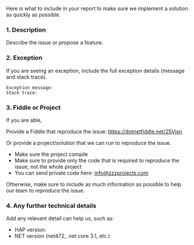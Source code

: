 Here is what to include in your report to make sure we implement a solution as quickly as possible. 

### 1. Description
Describe the issue or propose a feature.

### 2. Exception
If you are seeing an exception, include the full exception details (message and stack trace).

```
Exception message:
Stack trace:
```

### 3. Fiddle or Project
If you are able,

Provide a Fiddle that reproduce the issue: https://dotnetfiddle.net/25Vjsn

Or provide a project/solution that we can run to reproduce the issue.
- Make sure the project compile
- Make sure to provide only the code that is required to reproduce the issue, not the whole project
- You can send private code here: info@zzzprojects.com

Otherwise, make sure to include as much information as possible to help our team to reproduce the issue.

### 4. Any further technical details
Add any relevant detail can help us, such as: 

- HAP version:
- NET version (net472, .net core 3.1, etc.)

